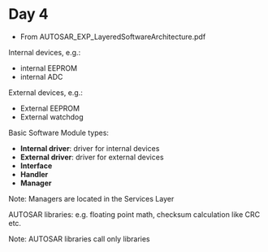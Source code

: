 # Day 4

* From AUTOSAR\_EXP\_LayeredSoftwareArchitecture.pdf

Internal devices, e.g.:
* internal EEPROM
* internal ADC

External devices, e.g.:
* External EEPROM
* External watchdog

Basic Software Module types:
* __Internal driver__: driver for internal devices
* __External driver__: driver for external devices
* __Interface__
* __Handler__
* __Manager__

Note: Managers are located in the Services Layer

AUTOSAR libraries: e.g. floating point math, checksum calculation like CRC etc.

Note: AUTOSAR libraries call only libraries

